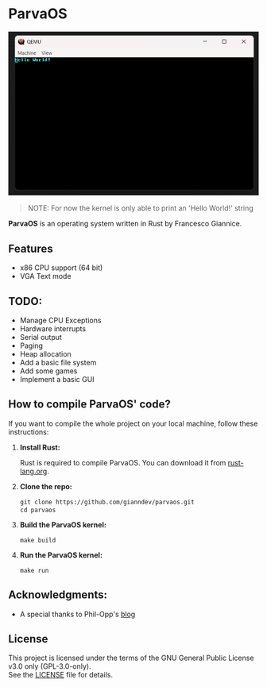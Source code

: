 # ParvaOS

![Main Image](doc/images/hello.png "Main Image") 

> NOTE: For now the kernel is only able to print an 'Hello World!' string

**ParvaOS** is an operating system written in Rust by Francesco Giannice.

## Features

- x86 CPU support (64 bit)
- VGA Text mode

## TODO:
* Manage CPU Exceptions
* Hardware interrupts
* Serial output
* Paging
* Heap allocation
* Add a basic file system
* Add some games
* Implement a basic GUI

## How to compile ParvaOS' code?

If you want to compile the whole project on your local machine, follow these instructions:

1. **Install Rust:**

   Rust is required to compile ParvaOS. You can download it from [rust-lang.org](https://www.rust-lang.org/).

2. **Clone the repo:**

    ```
    git clone https://github.com/gianndev/parvaos.git
    cd parvaos
    ```

3. **Build the ParvaOS kernel:**

    ```
    make build
    ```

4. **Run the ParvaOS kernel:**

    ```
    make run
    ```

## Acknowledgments:
* A special thanks to Phil-Opp's [blog](https://os.phil-opp.com/) 

## License

This project is licensed under the terms of the GNU General Public License v3.0 only (GPL-3.0-only).  
See the [LICENSE](./LICENSE) file for details.